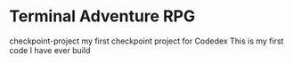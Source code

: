 # Terminal Adventure RPG
checkpoint-project
my first checkpoint project for Codedex
This is my first code I have ever build

